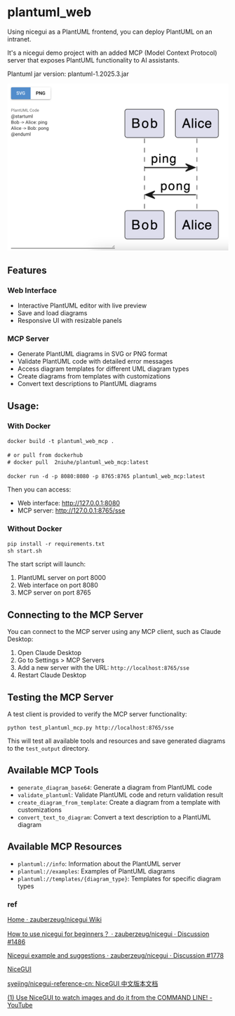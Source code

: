 # plantuml_web
Using nicegui as a PlantUML frontend, you can deploy PlantUML on an intranet.

It's a nicegui demo project with an added MCP (Model Context Protocol) server that exposes PlantUML functionality to AI assistants.

Plantuml jar version: plantuml-1.2025.3.jar

![demo](https://github.com/2niuhe/plantuml_web/blob/main/demo_img/demo.png)

## Features

### Web Interface
- Interactive PlantUML editor with live preview
- Save and load diagrams
- Responsive UI with resizable panels

### MCP Server
- Generate PlantUML diagrams in SVG or PNG format
- Validate PlantUML code with detailed error messages
- Access diagram templates for different UML diagram types
- Create diagrams from templates with customizations
- Convert text descriptions to PlantUML diagrams

## Usage:

### With Docker

```shell
docker build -t plantuml_web_mcp .

# or pull from dockerhub
# docker pull  2niuhe/plantuml_web_mcp:latest

docker run -d -p 8080:8080 -p 8765:8765 plantuml_web_mcp:latest
```

Then you can access:
- Web interface: http://127.0.0.1:8080
- MCP server: http://127.0.0.1:8765/sse

### Without Docker

```shell
pip install -r requirements.txt
sh start.sh
```

The start script will launch:
1. PlantUML server on port 8000
2. Web interface on port 8080
3. MCP server on port 8765

## Connecting to the MCP Server

You can connect to the MCP server using any MCP client, such as Claude Desktop:

1. Open Claude Desktop
2. Go to Settings > MCP Servers
3. Add a new server with the URL: `http://localhost:8765/sse`
4. Restart Claude Desktop

## Testing the MCP Server

A test client is provided to verify the MCP server functionality:

```shell
python test_plantuml_mcp.py http://localhost:8765/sse
```

This will test all available tools and resources and save generated diagrams to the `test_output` directory.

## Available MCP Tools

- `generate_diagram_base64`: Generate a diagram from PlantUML code
- `validate_plantuml`: Validate PlantUML code and return validation result
- `create_diagram_from_template`: Create a diagram from a template with customizations
- `convert_text_to_diagram`: Convert a text description to a PlantUML diagram

## Available MCP Resources

- `plantuml://info`: Information about the PlantUML server
- `plantuml://examples`: Examples of PlantUML diagrams
- `plantuml://templates/{diagram_type}`: Templates for specific diagram types

### ref

[Home · zauberzeug/nicegui Wiki](https://github.com/zauberzeug/nicegui/wiki)

[How to use nicegui for beginners？ · zauberzeug/nicegui · Discussion #1486](https://github.com/zauberzeug/nicegui/discussions/1486)

[Nicegui example and suggestions · zauberzeug/nicegui · Discussion #1778](https://github.com/zauberzeug/nicegui/discussions/1778)

[NiceGUI](https://nicegui.io/documentation)

[syejing/nicegui-reference-cn: NiceGUI 中文版本文档](https://github.com/syejing/nicegui-reference-cn?tab=readme-ov-file)

[(1) Use NiceGUI to watch images and do it from the COMMAND LINE! - YouTube](https://www.youtube.com/watch?v=eq0k642zQQ8)
